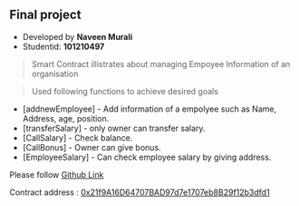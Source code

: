 ## Final project
- Developed by **Naveen Murali**
- Studentid: **101210497**

> Smart Contract illistrates about managing Empoyee Information of an organisation 

> Used following functions to achieve desired goals

* [addnewEmployee] - Add information of a empolyee such as Name, Address, age, position.
* [transferSalary] -  only owner can transfer salary.
* [CallSalary] - Check balance.
* [CallBonus] - Owner can give bonus.
* [EmployeeSalary] - Can check employee salary by giving address.

Please follow [Github Link](https://github.com/naveenbathal/SmartContractFinalProject3)

Contract address : [0x21f9A16D64707BAD97d7e1707eb8B29f12b3dfd1](https://rinkeby.etherscan.io/address/0x21f9a16d64707bad97d7e1707eb8b29f12b3dfd1)

